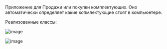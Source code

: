Приложение для Продажи или покупки комплектующих. Оно автоматически определяет какие копмлектующие стоят в компьюетере. 

Реализованные классы:

  ![image](https://user-images.githubusercontent.com/123190998/219900336-2604dc42-44c5-4529-b949-b1213e8b8f81.png)

![image](https://user-images.githubusercontent.com/123190998/219955332-140b9fd5-398d-4197-9088-994e8c5f2bed.png)
   

